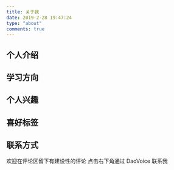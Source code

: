 ```yaml
---
title: 关于我
date: 2019-2-28 19:47:24
type: "about"
comments: true
---
```


##  个人介绍



##  学习方向



##  个人兴趣



##  喜好标签



##  联系方式

欢迎在评论区留下有建设性的评论
点击右下角通过 DaoVoice 联系我

